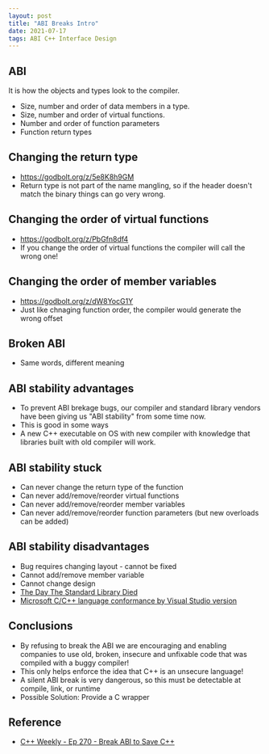 ```yaml
---
layout: post
title: "ABI Breaks Intro"
date: 2021-07-17
tags: ABI C++ Interface Design
---
```


## ABI

It is how the objects and types look to the compiler.
* Size, number and order of data members in a type.
* Size, number and order of virtual functions.
* Number and order of function parameters
* Function return types

## Changing the return type
* <https://godbolt.org/z/5e8K8h9GM>
* Return type is not part of the name mangling, so if the header doesn't match the binary things can go very wrong.

## Changing the order of virtual functions
* <https://godbolt.org/z/PbGfn8df4>
* If you change the order of virtual functions the compiler will call the wrong one!

## Changing the order of member variables
* <https://godbolt.org/z/dW8YocG1Y>
* Just like chnaging function order, the compiler would generate the wrong offset

## Broken ABI
* Same words, different meaning

## ABI stability advantages
* To prevent ABI brekage bugs, our compiler and standard library vendors have been giving us "ABI stability" from some time now.
* This is good in some ways
* A new C++ executable on OS with new compiler with knowledge that libraries built with old compiler will work.

## ABI stability stuck
* Can never change the return type of the function
* Can never add/remove/reorder virtual functions
* Can never add/remove/reorder member variables
* Can never add/remove/reorder function parameters (but new overloads can be added)

## ABI stability disadvantages
* Bug requires changing layout - cannot be fixed
* Cannot add/remove member variable
* Cannot change design
* [The Day The Standard Library Died](https://cor3ntin.github.io/posts/abi/)
* [Microsoft C/C++ language conformance by Visual Studio version](https://docs.microsoft.com/en-us/cpp/overview/visual-cpp-language-conformance?view=msvc-160)

## Conclusions
* By refusing to break the ABI we are encouraging and enabling companies to use old, broken, insecure and unfixable code that was compiled with a buggy compiler!
* This only helps enforce the idea that C++ is an unsecure language!
* A silent ABI break is very dangerous, so this must be detectable at compile, link, or runtime
* Possible Solution: Provide a C wrapper

## Reference
* [C++ Weekly - Ep 270 - Break ABI to Save C++](https://www.youtube.com/watch?v=By7b19YIv8Q)

